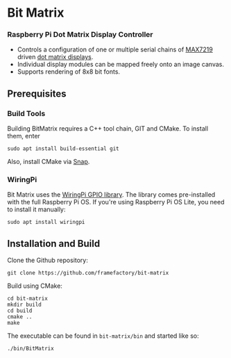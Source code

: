 # Bit Matrix
### Raspberry Pi Dot Matrix Display Controller

- Controls a configuration of one or multiple serial chains of [MAX7219](https://datasheets.maximintegrated.com/en/ds/MAX7219-MAX7221.pdf) driven [dot matrix displays](https://www.aliexpress.com/item/4000080461908.html).
- Individual display modules can be mapped freely onto an image canvas.
- Supports rendering of 8x8 bit fonts.

## Prerequisites

### Build Tools
Building BitMatrix requires a C++ tool chain, GIT and CMake. To install them, enter
```
sudo apt install build-essential git
```

Also, install CMake via [Snap](https://snapcraft.io/install/cmake/raspbian).

### WiringPi
Bit Matrix uses the [WiringPi GPIO library](https://wiringpi.com). The library comes pre-installed with the full Raspberry Pi OS. If you're using Raspberry Pi OS Lite, you need to install it manually:

```
sudo apt install wiringpi
```

## Installation and Build

Clone the Github repository:
```
git clone https://github.com/framefactory/bit-matrix
```

Build using CMake:

```
cd bit-matrix
mkdir build
cd build
cmake ..
make
```

The executable can be found in `bit-matrix/bin` and started like so:

```
./bin/BitMatrix
```